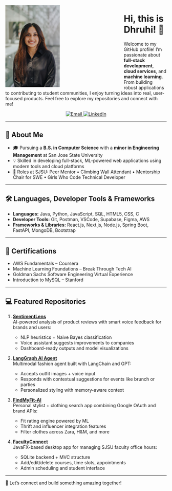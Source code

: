 <!-- ─── PROFILE PICTURE + INTRO ───────────────────────────────────────────────── -->
<img
  src="photo1.jpg"
  alt="Dhruhi Sheth"
  width="170"
  align="left"
  style="margin-right:200px;"
/>

# Hi, this is Dhruhi! 👋

Welcome to my GitHub profile! I’m passionate about **full-stack development**, **cloud services**, and **machine learning**.  From building robust applications to contributing to student communities, I enjoy turning ideas into real, user-focused products. Feel free to explore my repositories and connect with me!

<!-- ─── CONTACT BUTTONS ────────────────────────────────────────────────────────── -->
<p align="center">
  <a href="mailto:shethdhruhi05@gmail.com">
    <img
      src="https://img.shields.io/badge/Email-shethdhruhi05@gmail.com-D14836?style=for-the-badge&logo=gmail&logoColor=white"
      alt="Email"
    />
  </a>
  <a href="https://www.linkedin.com/in/dhruhisheth">
    <img
      src="https://img.shields.io/badge/LinkedIn-Dhruhi%20Sheth-0A66C2?style=for-the-badge&logo=linkedin&logoColor=white"
      alt="LinkedIn"
    />
  </a>
</p>

---

## 🔗 About Me

- 🎓 Pursuing a **B.S. in Computer Science** with a **minor in Engineering Management** at San Jose State University  
- 💡 Skilled in developing full-stack, ML-powered web applications using modern tools and cloud platforms  
- 🤝 Roles at SJSU: Peer Mentor • Climbing Wall Attendant • Mentorship Chair for SWE • Girls Who Code Technical Developer  

---

## 🛠️ Languages, Developer Tools & Frameworks

- **Languages:** Java, Python, JavaScript, SQL, HTML5, CSS, C  
- **Developer Tools:** Git, Postman, VSCode, Supabase, Figma, AWS  
- **Frameworks & Libraries:** React.js, Next.js, Node.js, Spring Boot, FastAPI, MongoDB, Bootstrap  

---

## 📘 Certifications

- AWS Fundamentals – Coursera  
- Machine Learning Foundations – Break Through Tech AI  
- Goldman Sachs Software Engineering Virtual Experience  
- Introduction to MySQL – Stanford  

---

## 💻 Featured Repositories

1. [**SentimentLens**](https://github.com/dhruhisheth/SentimentLens)  
   AI-powered analysis of product reviews with smart voice feedback for brands and users:  
   - NLP heuristics + Naive Bayes classification  
   - Voice assistant suggests improvements to companies  
   - Dashboard-ready outputs and model visualizations  

2. [**LangGraph AI Agent**](https://github.com/dhruhisheth/LangGraph-AI-Agent)  
   Multimodal fashion agent built with LangChain and GPT:  
   - Accepts outfit images + voice input  
   - Responds with contextual suggestions for events like brunch or parties  
   - Personalized styling with memory-aware context  

3. [**FindMyFit-AI**](https://github.com/dhruhisheth/FindMyFit-AI)  
   Personal stylist + clothing search app combining Google OAuth and brand APIs:  
   - Fit rating engine powered by ML  
   - Thrift and influencer integration features  
   - Filter clothes across Zara, H&M, and more  

4. [**FacultyConnect**](https://github.com/karan6705/FacultyConnect)  
   JavaFX-based desktop app for managing SJSU faculty office hours:  
   - SQLite backend + MVC structure  
   - Add/edit/delete courses, time slots, appointments  
   - Admin scheduling and student interface  

---

🔗 Let’s connect and build something amazing together!
